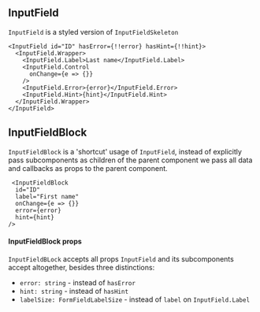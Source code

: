 ## InputField

`InputField` is a styled version of `InputFieldSkeleton`

```
<InputField id="ID" hasError={!!error} hasHint={!!hint}>
  <InputField.Wrapper>
    <InputField.Label>Last name</InputField.Label>
    <InputField.Control
      onChange={e => {}}
    />
    <InputField.Error>{error}</InputField.Error>
    <InputField.Hint>{hint}</InputField.Hint>
  </InputField.Wrapper>
</InputField>
```

## InputFieldBlock

`InputFieldBlock` is a 'shortcut' usage of `InputField`, instead of explicitly pass subcomponents as children of the parent component we pass all data and callbacks as props to the parent component.

```
 <InputFieldBlock
  id="ID"
  label="First name"
  onChange={e => {}}
  error={error}
  hint={hint}
/>
```

#### InputFieldBlock props

`InputFieldBLock` accepts all props `InputField` and its subcomponents accept altogether, besides three distinctions:

- `error: string` - instead of `hasError`
- `hint: string` - instead of `hasHint`
- `labelSize: FormFieldLabelSize` - instead of `label` on `InputField.Label`

